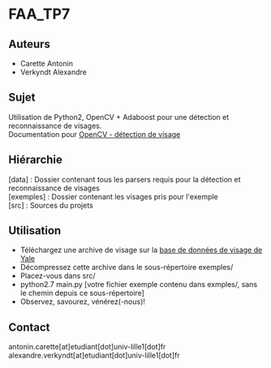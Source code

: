 # FAA_TP7

Auteurs
-------
*	Carette Antonin
*	Verkyndt Alexandre

Sujet
-----

Utilisation de Python2, OpenCV + Adaboost pour une détection et reconnaissance de visages.  
Documentation pour [OpenCV - détection de visage](http://docs.opencv.org/trunk/doc/py_tutorials/py_objdetect/py_face_detection/py_face_detection.html#face-detection)

Hiérarchie
----------

[data]		:  Dossier contenant tous les parsers requis pour la détection et reconnaissance de visages  
[exemples]  :  Dossier contenant les visages pris pour l'exemple  
[src]		:  Sources du projets  

Utilisation
-----------

*	Téléchargez une archive de visage sur la [base de données de visage de Yale](http://vision.ucsd.edu/~leekc/ExtYaleDatabase/ExtYaleB.html)
*	Décompressez cette archive dans le sous-répertoire exemples/
*	Placez-vous dans src/
*	python2.7 main.py [votre fichier exemple contenu dans exmples/, sans le chemin depuis ce sous-répertoire]
*	Observez, savourez, vénérez(-nous)!

Contact
-------

antonin.carette[at]etudiant[dot]univ-lille1[dot]fr  
alexandre.verkyndt[at]etudiant[dot]univ-lille1[dot]fr
